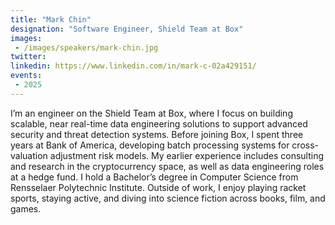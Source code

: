 ```yaml
---
title: "Mark Chin"
designation: "Software Engineer, Shield Team at Box"
images:
 - /images/speakers/mark-chin.jpg
twitter: 
linkedin: https://www.linkedin.com/in/mark-c-02a429151/
events:
 - 2025
---
```


I’m an engineer on the Shield Team at Box, where I focus on building scalable, near real-time data engineering solutions to support advanced security and threat detection systems.  Before joining Box, I spent three years at Bank of America, developing batch processing systems for cross-valuation adjustment risk models.  My earlier experience includes consulting and research in the cryptocurrency space, as well as data engineering roles at a hedge fund.  I hold a Bachelor’s degree in Computer Science from Rensselaer Polytechnic Institute. Outside of work, I enjoy playing racket sports, staying active, and diving into science fiction across books, film, and games.